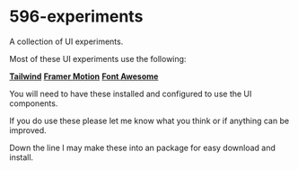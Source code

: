 # 596-experiments
A collection of UI experiments. 


Most of these UI experiments use the following:

[**Tailwind**](https://tailwindui.com/)
[**Framer Motion**](https://www.framer.com/motion/)
[**Font Awesome**](https://fontawesome.com/)

You will need to have these installed and configured to use the UI components. 

If you do use these please let me know what you think or if anything can be improved. 

Down the line I may make these into an package for easy download and install. 
